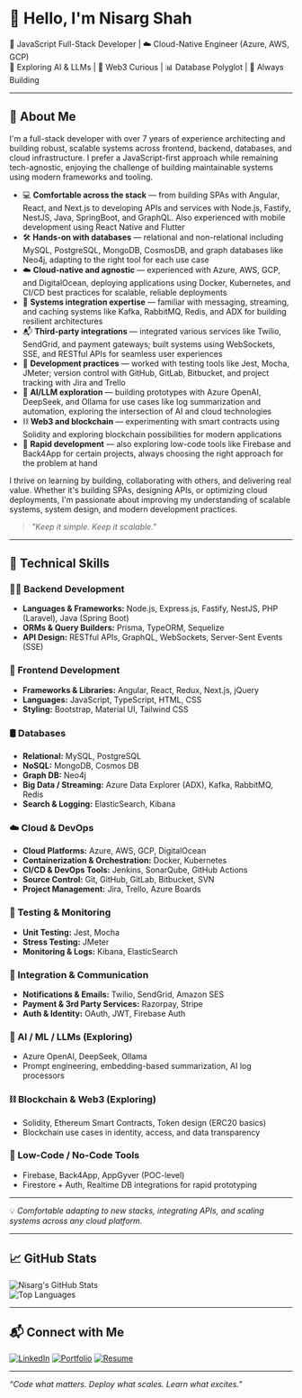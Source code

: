 # 👋 Hello, I'm Nisarg Shah

🎯 JavaScript Full-Stack Developer | ☁️ Cloud-Native Engineer (Azure, AWS, GCP)  
🤖 Exploring AI & LLMs | 🧠 Web3 Curious | 📊 Database Polyglot | 🚀 Always Building

---

## 🚀 About Me

I'm a full-stack developer with over 7 years of experience architecting and building robust, scalable systems across frontend, backend, databases, and cloud infrastructure. I prefer a JavaScript-first approach while remaining tech-agnostic, enjoying the challenge of building maintainable systems using modern frameworks and tooling.
- 💻 **Comfortable across the stack** — from building SPAs with Angular, React, and Next.js to developing APIs and services with Node.js, Fastify, NestJS, Java, SpringBoot, and GraphQL. Also experienced with mobile development using React Native and Flutter
- 🛠️ **Hands-on with databases** — relational and non-relational including MySQL, PostgreSQL, MongoDB, CosmosDB, and graph databases like Neo4j, adapting to the right tool for each use case
- ☁️ **Cloud-native and agnostic** — experienced with Azure, AWS, GCP, and DigitalOcean, deploying applications using Docker, Kubernetes, and CI/CD best practices for scalable, reliable deployments
- 🔄 **Systems integration expertise** — familiar with messaging, streaming, and caching systems like Kafka, RabbitMQ, Redis, and ADX for building resilient architectures
- 📬 **Third-party integrations** — integrated various services like Twilio, SendGrid, and payment gateways; built systems using WebSockets, SSE, and RESTful APIs for seamless user experiences
- 🧪 **Development practices** — worked with testing tools like Jest, Mocha, JMeter; version control with GitHub, GitLab, Bitbucket, and project tracking with Jira and Trello
- 🤖 **AI/LLM exploration** — building prototypes with Azure OpenAI, DeepSeek, and Ollama for use cases like log summarization and automation, exploring the intersection of AI and cloud technologies
- ⛓️ **Web3 and blockchain** — experimenting with smart contracts using Solidity and exploring blockchain possibilities for modern applications
- 🔧 **Rapid development** — also exploring low-code tools like Firebase and Back4App for certain projects, always choosing the right approach for the problem at hand

I thrive on learning by building, collaborating with others, and delivering real value. Whether it's building SPAs, designing APIs, or optimizing cloud deployments, I'm passionate about improving my understanding of scalable systems, system design, and modern development practices.
>

> _"Keep it simple. Keep it scalable."_

---

## 🧰 Technical Skills

### 👨‍💻 Backend Development
- **Languages & Frameworks:** Node.js, Express.js, Fastify, NestJS, PHP (Laravel), Java (Spring Boot)
- **ORMs & Query Builders:** Prisma, TypeORM, Sequelize
- **API Design:** RESTful APIs, GraphQL, WebSockets, Server-Sent Events (SSE)

### 🎨 Frontend Development
- **Frameworks & Libraries:** Angular, React, Redux, Next.js, jQuery
- **Languages:** JavaScript, TypeScript, HTML, CSS
- **Styling:** Bootstrap, Material UI, Tailwind CSS

### 🛢️ Databases
- **Relational:** MySQL, PostgreSQL
- **NoSQL:** MongoDB, Cosmos DB
- **Graph DB:** Neo4j
- **Big Data / Streaming:** Azure Data Explorer (ADX), Kafka, RabbitMQ, Redis
- **Search & Logging:** ElasticSearch, Kibana

### ☁️ Cloud & DevOps
- **Cloud Platforms:** Azure, AWS, GCP, DigitalOcean
- **Containerization & Orchestration:** Docker, Kubernetes
- **CI/CD & DevOps Tools:** Jenkins, SonarQube, GitHub Actions
- **Source Control:** Git, GitHub, GitLab, Bitbucket, SVN
- **Project Management:** Jira, Trello, Azure Boards

### 🧪 Testing & Monitoring
- **Unit Testing:** Jest, Mocha
- **Stress Testing:** JMeter
- **Monitoring & Logs:** Kibana, ElasticSearch

### 📡 Integration & Communication
- **Notifications & Emails:** Twilio, SendGrid, Amazon SES
- **Payment & 3rd Party Services:** Razorpay, Stripe
- **Auth & Identity:** OAuth, JWT, Firebase Auth

### 🤖 AI / ML / LLMs (Exploring)
- Azure OpenAI, DeepSeek, Ollama  
- Prompt engineering, embedding-based summarization, AI log processors

### ⛓️ Blockchain & Web3 (Exploring)
- Solidity, Ethereum Smart Contracts, Token design (ERC20 basics)  
- Blockchain use cases in identity, access, and data transparency

### 🧩 Low-Code / No-Code Tools
- Firebase, Back4App, AppGyver (POC-level)  
- Firestore + Auth, Realtime DB integrations for rapid prototyping

---

💡 *Comfortable adapting to new stacks, integrating APIs, and scaling systems across any cloud platform.*

---

## 📈 GitHub Stats

![Nisarg's GitHub Stats](https://github-readme-stats.vercel.app/api?username=shahnisarg96&show_icons=true&theme=github_dark)  
![Top Languages](https://github-readme-stats.vercel.app/api/top-langs/?username=shahnisarg96&layout=compact&theme=github_dark)

---

## 📬 Connect with Me

[![LinkedIn](https://img.shields.io/badge/-LinkedIn-0077B5?logo=linkedin&logoColor=white)](https://linkedin.com/in/shahnisarg96)
[![Portfolio](https://img.shields.io/badge/-Portfolio-000000?logo=vercel&logoColor=white)](https://shahnisarg96.github.io/portfolio/)
[![Resume](https://img.shields.io/badge/-Resume-FF5722?logo=adobeacrobatreader&logoColor=white)](https://shahnisarg96.github.io/portfolio/pdf/nisarg_2025.pdf)

---

_“Code what matters. Deploy what scales. Learn what excites.”_
